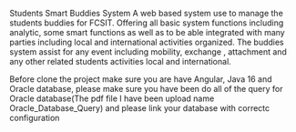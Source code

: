 Students Smart Buddies System
A web based system use to manage the students buddies for FCSIT. Offering all basic system functions including analytic, some smart functions as well as to be able integrated with many parties including local and international activities organized.  The buddies system assist for any event including mobility, exchange , attachment and any other related students activities local and international.

Before clone the project make sure you are have Angular, Java 16 and Oracle database, please make sure you have been do all of the query for Oracle database(The pdf file I have been upload name Oracle_Database_Query) and please link your database with correctc configuration
